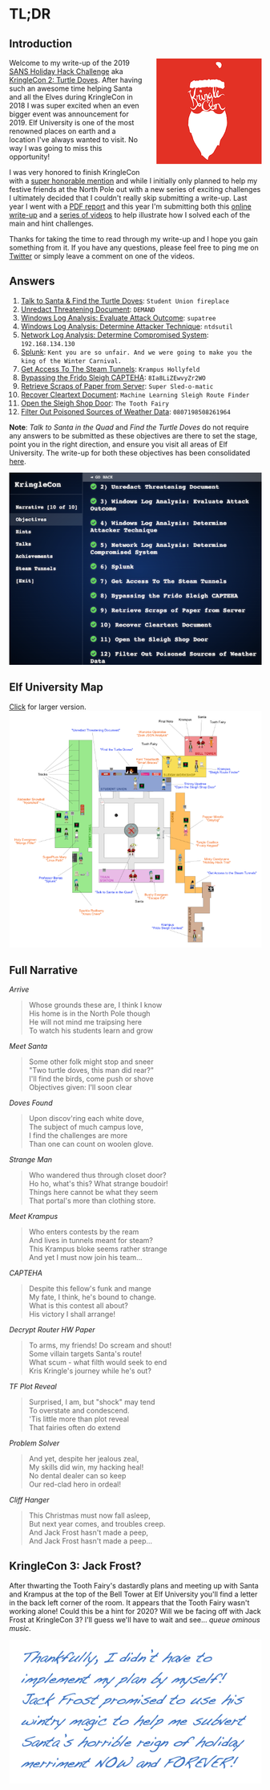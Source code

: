 # TL;DR

## Introduction
<img style="float: right; margin: 0px 0px 15px 25px" src="img/misc/logo.png">Welcome to my write-up of the 2019 [SANS Holiday Hack Challenge](https://www.holidayhackchallenge.com/2019/) aka [KringleCon 2: Turtle Doves](https://kringlecon.com). After having such an awesome time helping Santa and all the Elves during KringleCon in 2018 I was super excited when an even bigger event was announcement for 2019. Elf University is one of the most renowned places on earth and a location I've always wanted to visit. No way I was going to miss this opportunity!

I was very honored to finish KringleCon with a [super honorable mention](https://www.holidayhackchallenge.com/2018/winners_answers.html) and while I initially only planned to help my festive friends at the North Pole out with a new series of exciting challenges I ultimately decided that I couldn't really skip submitting a write-up. Last year I went with a [PDF report](http://n00.be/files/CraHan%20-%20KringleCon%202018%20writeup.pdf) and this year I'm submitting both this [online write-up](http://fix-this-url) and a [series of videos](http://youtube.com/something) to help illustrate how I solved each of the main and hint challenges.

Thanks for taking the time to read through my write-up and I hope you gain something from it. If you have any questions, please feel free to ping me on [Twitter]([mailto:crahan-at-n00-dot-be](https://twitter.com/crahan)) or simply leave a comment on one of the videos.

## Answers
1. [Talk to Santa & Find the Turtle Doves](./challenges/c1/): `Student Union fireplace`
2. [Unredact Threatening Document](./challenges/c2/): `DEMAND`
3. [Windows Log Analysis: Evaluate Attack Outcome](./challenges/c3/): `supatree`
4. [Windows Log Analysis: Determine Attacker Technique](./challenges/c4/): `ntdsutil`
5. [Network Log Analysis: Determine Compromised System](./challenges/c5/): `192.168.134.130`
6. [Splunk](./challenges/c6/): `Kent you are so unfair. And we were going to make you the king of the Winter Carnival.`
7. [Get Access To The Steam Tunnels](./challenges/c7/): `Krampus Hollyfeld`
8. [Bypassing the Frido Sleigh CAPTEHA](./challenges/c8/): `8Ia8LiZEwvyZr2WO`
9. [Retrieve Scraps of Paper from Server](./challenges/c9/): `Super Sled-o-matic`
10. [Recover Cleartext Document](./challenges/c10/): `Machine Learning Sleigh Route Finder`
11. [Open the Sleigh Shop Door](./challenges/c11/): `The Tooth Fairy`
12. [Filter Out Poisoned Sources of Weather Data](./challenges/c12/): `0807198508261964`

**Note**: *Talk to Santa in the Quad* and *Find the Turtle Doves* do not require any answers to be submitted as these objectives are there to set the stage, point you in the right direction, and ensure you visit all areas of Elf University. The write-up for both these objectives has been consolidated [here](./challenges/c1/).

![Challenges](./img/misc/objectives.png)

## Elf University Map
[Click](./img/misc/map_large.png) for larger version.  
![Elf University Map](./img/misc/map_small.png)

## Full Narrative

*Arrive*
> Whose grounds these are, I think I know  
> His home is in the North Pole though  
> He will not mind me traipsing here  
> To watch his students learn and grow  

*Meet Santa* 
> Some other folk might stop and sneer  
> "Two turtle doves, this man did rear?"  
> I'll find the birds, come push or shove  
> Objectives given: I'll soon clear  

*Doves Found*
> Upon discov'ring each white dove,  
> The subject of much campus love,  
> I find the challenges are more  
> Than one can count on woolen glove.  

*Strange Man*
> Who wandered thus through closet door?  
> Ho ho, what's this? What strange boudoir!  
> Things here cannot be what they seem  
> That portal's more than clothing store.  

*Meet Krampus*
> Who enters contests by the ream  
> And lives in tunnels meant for steam?  
> This Krampus bloke seems rather strange  
> And yet I must now join his team...  

*CAPTEHA*
> Despite this fellow's funk and mange  
> My fate, I think, he's bound to change.  
> What is this contest all about?  
> His victory I shall arrange!  

*Decrypt Router HW Paper*
> To arms, my friends! Do scream and shout!  
> Some villain targets Santa's route!  
> What scum - what filth would seek to end  
> Kris Kringle's journey while he's out?  

*TF Plot Reveal*
> Surprised, I am, but "shock" may tend  
> To overstate and condescend.  
> 'Tis little more than plot reveal  
> That fairies often do extend  

*Problem Solver*
> And yet, despite her jealous zeal,  
> My skills did win, my hacking heal!  
> No dental dealer can so keep  
> Our red-clad hero in ordeal!  

*Cliff Hanger*
> This Christmas must now fall asleep,  
> But next year comes, and troubles creep.  
> And Jack Frost hasn't made a peep,  
> And Jack Frost hasn't made a peep...

## KringleCon 3: Jack Frost?
After thwarting the Tooth Fairy's dastardly plans and meeting up with Santa and Krampus at the top of the Bell Tower at Elf University you'll find a letter in the back left corner of the room. It appears that the Tooth Fairy wasn't working alone! Could this be a hint for 2020? Will we be facing off with Jack Frost at KringleCon 3? I'll guess we'll have to wait and see... *queue ominous music*.

![Letter](./img/misc/letter.png)
